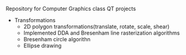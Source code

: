 Repository for Computer Graphics class
QT projects
* Transformations
	* 2D polygon transformations(translate, rotate, scale, shear)
	* Implemented DDA and Bresenham line rasterization algorithms
	* Bresenham circle algorithn
	* Ellipse drawing
